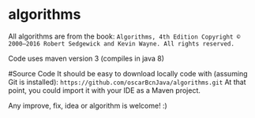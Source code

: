 # algorithms

All algorithms are from the book:
`Algorithms, 4th Edition
Copyright © 2000–2016 Robert Sedgewick and Kevin Wayne. All rights reserved.`

Code uses maven version 3 (compiles in java 8)

#Source Code
It should be easy to download locally code with (assuming Git is installed):
`https://github.com/oscarBcnJava/algorithms.git`
At that point, you could import it with your IDE as a Maven project.


Any improve, fix, idea or algorithm is welcome! :)

